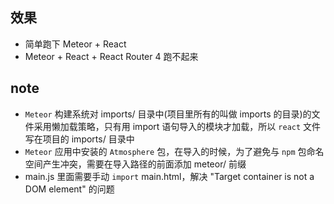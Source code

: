 ## 效果
- 简单跑下 Meteor + React
- Meteor + React + React Router 4 跑不起来

## note
-  `Meteor` 构建系统对 imports/ 目录中(项目里所有的叫做 imports 的目录)的文件采用懒加载策略，只有用 import 语句导入的模块才加载，所以 `react` 文件写在项目的 imports/ 目录中
- `Meteor` 应用中安装的 `Atmosphere` 包，在导入的时候，为了避免与 `npm` 包命名空间产生冲突，需要在导入路径的前面添加 meteor/ 前缀
- main.js 里面需要手动 `import` main.html，解决 "Target container is not a DOM element" 的问题